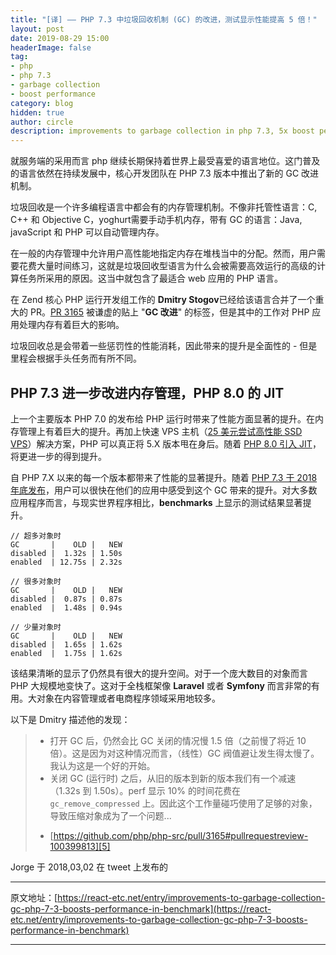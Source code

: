 ```yaml
---
title: "[译] —— PHP 7.3 中垃圾回收机制 (GC) 的改进，测试显示性能提高 5 倍！"
layout: post
date: 2019-08-29 15:00
headerImage: false
tag:
- php
- php 7.3
- garbage collection
- boost performance
category: blog
hidden: true
author: circle
description: improvements to garbage collection in php 7.3, 5x boost performance in tests
---
```


就服务端的采用而言 php 继续长期保持着世界上最受喜爱的语言地位。这门普及的语言依然在持续发展中，核心开发团队在 PHP 7.3 版本中推出了新的 GC 改进机制。

垃圾回收是一个许多编程语言中都会有的内存管理机制。不像非托管性语言：C, C++ 和 Objective C，yoghurt需要手动手机内存，带有 GC 的语言：Java, javaScript 和 PHP 可以自动管理内存。

在一般的内存管理中允许用户高性能地指定内存在堆栈当中的分配。然而，用户需要花费大量时间练习，这就是垃圾回收型语言为什么会被需要高效运行的高级的计算任务所采用的原因。这当中就包含了最适合 web 应用的 PHP 语言。

在 Zend 核心 PHP 运行开发组工作的 **Dmitry Stogov**已经给该语言合并了一个重大的 PR。[PR 3165][1] 被谦虚的贴上 "**GC 改进**" 的标签，但是其中的工作对 PHP 应用处理内存有着巨大的影响。

垃圾回收总是会带着一些惩罚性的性能消耗，因此带来的提升是全面性的 - 但是里程会根据手头任务而有所不同。

## PHP 7.3 进一步改进内存管理，PHP 8.0 的 JIT

上一个主要版本 PHP 7.0 的发布给 PHP 运行时带来了性能方面显著的提升。在内存管理上有着巨大的提升。再加上快速 VPS 主机（[25 美元尝试高性能 SSD VPS][2]）解决方案，PHP 可以真正将 5.X 版本甩在身后。随着 [PHP 8.0 引入 JIT][3]，将更进一步的得到提升。

自 PHP 7.X 以来的每一个版本都带来了性能的显著提升。随着 [PHP 7.3 于 2018 年底发布][4]，用户可以很快在他们的应用中感受到这个 GC 带来的提升。对大多数应用程序而言，与现实世界程序相比，**benchmarks** 上显示的测试结果显著提升。

```
// 超多对象时
GC       |    OLD |   NEW
disabled |  1.32s | 1.50s
enabled  | 12.75s | 2.32s

// 很多对象时
GC       |    OLD |   NEW
disabled |  0.87s | 0.87s
enabled  |  1.48s | 0.94s

// 少量对象时
GC       |    OLD |   NEW
disabled |  1.65s | 1.62s
enabled  |  1.75s | 1.62s
```

该结果清晰的显示了仍然具有很大的提升空间。对于一个庞大数目的对象而言 PHP 大规模地变快了。这对于全栈框架像 **Laravel** 或者 **Symfony** 而言非常的有用。大对象在内容管理或者电商程序领域采用地较多。

以下是 Dmitry 描述他的发现：

> * 打开 GC 后，仍然会比 GC 关闭的情况慢 1.5 倍（之前慢了将近 10 倍）。这是因为对这种情况而言，（线性）GC 阀值避让发生得太慢了。我认为这是一个好的开始。
> * 关闭 GC (运行时) 之后，从旧的版本到新的版本我们有一个减速（1.32s 到 1.50s）。perf 显示 10% 的时间花费在 `gc_remove_compressed` 上。因此这个工作量碰巧使用了足够的对象，导致压缩对象成为了一个问题...
> - [https://github.com/php/php-src/pull/3165#pullrequestreview-100399813][5]

Jorge 于 2018,03,02 在 tweet 上发布的

---

原文地址：[https://react-etc.net/entry/improvements-to-garbage-collection-gc-php-7-3-boosts-performance-in-benchmark](https://react-etc.net/entry/improvements-to-garbage-collection-gc-php-7-3-boosts-performance-in-benchmark)

---

[1]: https://github.com/php/php-src/pull/3165
[2]: https://upcloud.com/signup/?promo=KJ8BMX
[3]: https://react-etc.net/entry/php-8-0-0-release-date-and-jit-status
[4]: https://react-etc.net/page/php-7-3-features-release-date
[5]: https://github.com/php/php-src/pull/3165#pullrequestreview-100399813
